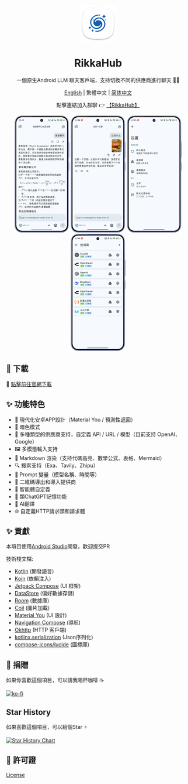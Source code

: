 <div align="center">
  <img src="docs/icon.png" alt="App 圖標" width="100" />
  <h1>RikkaHub</h1>

一個原生Android LLM 聊天客戶端，支持切換不同的供應商進行聊天 🤖💬

[English](README.md) | 繁體中文 | [简体中文](README_ZH_CN.md)

點擊連結加入群聊 👉 [【RikkaHub】](https://qm.qq.com/q/I8MSU0FkOu)

</div>

<div align="center">
  <img src="docs/img/chat.png" alt="聊天界面" width="150" />
  <img src="docs/img/chat_img.png" alt="多模態聊天界面" width="150" />
  <img src="docs/img/setting.png" alt="設置界面" width="150" />
  <img src="docs/img/provider.png" alt="供應商選擇" width="150" />
</div>

## 🚀 下載

🔗 [點擊前往官網下載](https://rikka-ai.com/)

## ✨ 功能特色

- 🎨 現代化安卓APP設計（Material You / 預測性返回）
- 🌙 暗色模式
- 🔄 多種類型的供應商支持，自定義 API / URL / 模型（目前支持 OpenAI、Google）
- 🖼️ 多模態輸入支持
- 📝 Markdown 渲染（支持代碼高亮、數學公式、表格、Mermaid）
- 🔍 搜索支持（Exa、Tavily、Zhipu）
- 🧩 Prompt 變量（模型名稱、時間等）
- 🤳 二維碼導出和導入提供商
- 🤖 智能體自定義
- 🧠 類ChatGPT記憶功能
- 📝 AI翻譯
- 🌐 自定義HTTP請求頭和請求體

## ✨ 貢獻

本項目使用[Android Studio](https://developer.android.com/studio)開發，歡迎提交PR

技術棧文檔:

- [Kotlin](https://kotlinlang.org/) (開發語言)
- [Koin](https://insert-koin.io/) (依賴注入)
- [Jetpack Compose](https://developer.android.com/jetpack/compose) (UI 框架)
- [DataStore](https://developer.android.com/topic/libraries/architecture/datastore?hl=zh-cn#preferences-datastore) (偏好數據存儲)
- [Room](https://developer.android.com/training/data-storage/room) (數據庫)
- [Coil](https://coil-kt.github.io/coil/) (圖片加載)
- [Material You](https://m3.material.io/) (UI 設計)
- [Navigation Compose](https://developer.android.com/develop/ui/compose/navigation) (導航)
- [Okhttp](https://square.github.io/okhttp/) (HTTP 客戶端)
- [kotlinx.serialization](https://github.com/Kotlin/kotlinx.serialization) (Json序列化)
- [compose-icons/lucide](https://composeicons.com/icon-libraries/lucide) (圖標庫)

## 💖 捐贈

如果你喜歡這個項目，可以請我喝杯咖啡 ☕

[![ko-fi](https://ko-fi.com/img/githubbutton_sm.svg)](https://ko-fi.com/X8X71DVU91)

## Star History

如果喜歡這個項目，可以給個Star ⭐

[![Star History Chart](https://api.star-history.com/svg?repos=re-ovo/rikkahub&type=Date)](https://star-history.com/#re-ovo/rikkahub&Date)

## 📄 許可證

[License](LICENSE) 